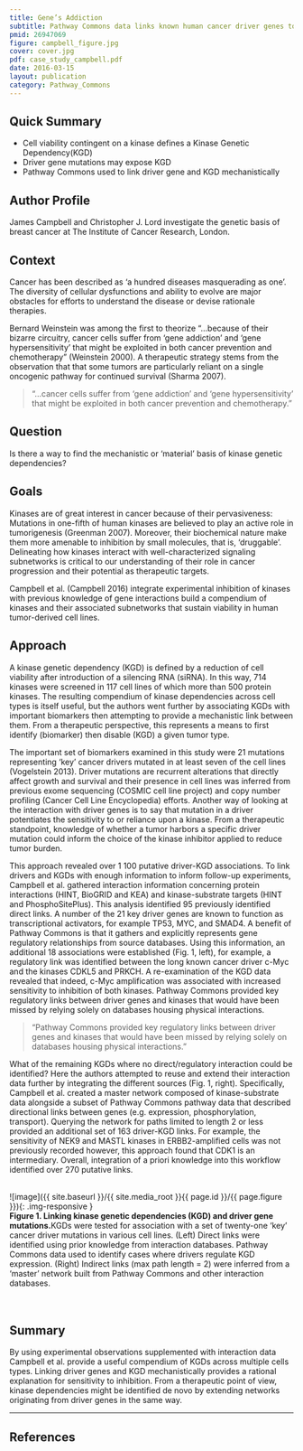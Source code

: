 ```yaml
---
title: Gene’s Addiction
subtitle: Pathway Commons data links known human cancer driver genes to kinases whose function is required to sustain tumor cell viability
pmid: 26947069
figure: campbell_figure.jpg
cover: cover.jpg
pdf: case_study_campbell.pdf
date: 2016-03-15
layout: publication
category: Pathway_Commons
---
```


## Quick Summary
* Cell viability contingent on a kinase defines a Kinase Genetic Dependency(KGD)
* Driver gene mutations may expose KGD
* Pathway Commons used to link driver gene and KGD mechanistically

## Author Profile
James Campbell and Christopher J. Lord investigate the genetic basis of breast cancer at The Institute of Cancer Research, London.

## Context
Cancer has been described as ‘a hundred diseases masquerading as one’. The diversity of cellular dysfunctions and ability to evolve are major obstacles for efforts to understand the disease or devise rationale therapies.  

Bernard Weinstein was among the first to theorize “...because of their bizarre circuitry, cancer cells suffer from ‘gene addiction’ and ‘gene hypersensitivity’ that might be exploited in both cancer prevention and chemotherapy” (Weinstein 2000). A therapeutic strategy stems from the observation that that some tumors are particularly reliant on a single oncogenic pathway for continued survival (Sharma 2007).

> “...cancer cells suffer from ‘gene addiction’ and ‘gene hypersensitivity’ that might be exploited in both cancer prevention and chemotherapy.”

## Question
Is there a way to find the mechanistic or ‘material’ basis of kinase genetic dependencies?

## Goals
Kinases are of great interest in cancer because of their pervasiveness: Mutations in one-fifth of human kinases are believed to play an active role in tumorigenesis (Greenman 2007). Moreover, their biochemical nature make them more amenable to inhibition by small molecules, that is, ‘druggable’. Delineating how kinases interact with well-characterized signaling subnetworks is critical to our understanding of their role in cancer progression and their potential as therapeutic  targets.  

Campbell et al. (Campbell 2016) integrate experimental inhibition of kinases with previous knowledge of gene interactions build a compendium of kinases and their associated subnetworks that sustain viability in human tumor-derived cell lines.

## Approach
A kinase genetic dependency (KGD) is defined by a reduction of cell viability after introduction of a silencing RNA (siRNA). In this way, 714 kinases were screened in 117 cell lines of which more than 500 protein kinases. The resulting compendium of kinase dependencies across cell types is itself useful, but the authors went further by associating KGDs with important biomarkers then attempting to provide a mechanistic link between them. From a therapeutic perspective, this represents a means to first identify (biomarker) then disable (KGD) a given tumor type.  

The important set of biomarkers examined in this study were 21 mutations representing ‘key’ cancer drivers mutated in at least seven of the cell lines (Vogelstein 2013). Driver mutations are recurrent alterations that directly affect growth and survival and their presence in cell lines was inferred from previous exome sequencing (COSMIC cell line project) and copy number profiling (Cancer Cell Line Encyclopedia) efforts. Another way of looking at the interaction with driver genes is to say that mutation in a driver potentiates the sensitivity to or reliance upon a kinase. From a therapeutic standpoint, knowledge of whether a tumor harbors a specific driver mutation could inform the choice of the kinase inhibitor applied to reduce tumor burden.  

This approach revealed over 1 100 putative driver-KGD associations. To link drivers and KGDs with enough information to inform follow-up experiments, Campbell et al. gathered interaction information concerning protein interactions (HINT, BioGRID and KEA) and kinase-substrate targets (HINT and PhosphoSitePlus). This analysis identified 95 previously identified direct links. A number of the 21 key driver genes are known to function as transcriptional activators, for example TP53, MYC, and SMAD4. A benefit of Pathway Commons is that it gathers and explicitly represents gene regulatory relationships from source databases. Using this information, an additional 18 associations were established (Fig. 1, left), for example, a regulatory link was identified between the long known cancer driver c-Myc and the kinases CDKL5 and PRKCH. A re-examination of the KGD data revealed that indeed, c-Myc amplification was associated with increased sensitivity to inhibition of both kinases. Pathway Commons provided key regulatory links between driver genes and kinases that would have been missed by relying solely on databases housing physical interactions.  

> “Pathway Commons provided key regulatory links between driver genes and kinases that would have been missed by relying solely on databases housing physical interactions.”

What of the remaining KGDs where no direct/regulatory interaction could be identified? Here the authors attempted to reuse and extend their interaction data further by integrating the different sources (Fig. 1, right). Specifically, Campbell et al. created a master network composed of kinase-substrate data alongside a subset of Pathway Commons pathway data that described directional links between genes (e.g. expression, phosphorylation, transport). Querying the network for paths limited to length 2 or less provided an additional set of 163 driver-KGD links. For example, the sensitivity of NEK9 and MASTL kinases in ERBB2-amplified cells was not previously recorded however, this approach found that CDK1 is an intermediary. Overall, integration of a priori knowledge into this workflow identified over 270 putative links.

<br/>
  ![image]({{ site.baseurl }}/{{ site.media_root }}{{ page.id }}/{{ page.figure }}){: .img-responsive }

<div class="figure-legend well well-lg text-justify">
  <strong>Figure 1. Linking kinase genetic dependencies (KGD) and driver gene mutations.</strong>KGDs were tested for association with a set of twenty-one ‘key’ cancer driver mutations in various cell lines. (Left) Direct links were identified using prior knowledge from interaction databases. Pathway Commons data used to identify cases where drivers regulate KGD expression. (Right) Indirect links (max path length = 2) were inferred from a ‘master’ network built from Pathway Commons and other interaction databases.
</div>
<br/><br/>

## Summary
By using experimental observations supplemented with interaction data Campbell et al. provide a useful compendium of KGDs across multiple cells types. Linking driver genes and KGD mechanistically provides a rational explanation for sensitivity to inhibition. From a therapeutic point of view, kinase dependencies might be identified de novo by extending networks originating from driver genes in the same way.

---

## References
<div class="panel_group" data-inline="10783304,18079171,17344846,26947069,23539594"></div>
